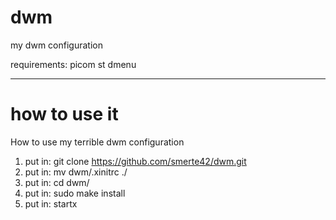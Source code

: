# dwm
my dwm configuration

requirements:
picom
st
dmenu

------------------------------------
# how to use it
How to use my terrible dwm configuration

1. put in: git clone https://github.com/smerte42/dwm.git
2. put in: mv dwm/.xinitrc ./
3. put in: cd dwm/
4. put in: sudo make install
5. put in: startx
